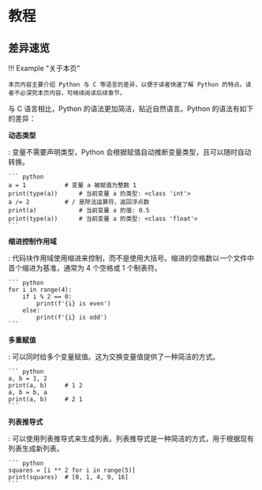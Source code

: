 # 教程

## 差异速览

!!! Example "关于本页"

    本页内容主要介绍 Python 与 C 等语言的差异，以便于读者快速了解 Python 的特点。读者不必深究本页内容，可继续阅读后续章节。

与 C 语言相比，Python 的语法更加简洁，贴近自然语言。Python 的语法有如下的差异：

**动态类型**

:   变量不需要声明类型，Python 会根据赋值自动推断变量类型，且可以随时自动转换。

    ``` python
    a = 1           # 变量 a 被赋值为整数 1
    print(type(a))      # 当前变量 a 的类型: <class 'int'>
    a /= 2          # / 是除法运算符，返回浮点数
    print(a)            # 当前变量 a 的值: 0.5
    print(type(a))      # 当前变量 a 的类型: <class 'float'>
    ```

**缩进控制作用域**

:   代码块作用域使用缩进来控制，而不是使用大括号。缩进的空格数以一个文件中首个缩进为基准，通常为 4 个空格或 1 个制表符。

    ``` python
    for i in range(4):
        if i % 2 == 0:
            print(f'{i} is even')
        else:
            print(f'{i} is odd')
    ```

**多重赋值**

:   可以同时给多个变量赋值。这为交换变量值提供了一种简洁的方式。

    ``` python
    a, b = 1, 2
    print(a, b)     # 1 2
    a, b = b, a
    print(a, b)     # 2 1
    ```

**列表推导式**

:   可以使用列表推导式来生成列表。列表推导式是一种简洁的方式，用于根据现有列表生成新列表。

    ``` python
    squares = [i ** 2 for i in range(5)]
    print(squares)  # [0, 1, 4, 9, 16]
    ```
